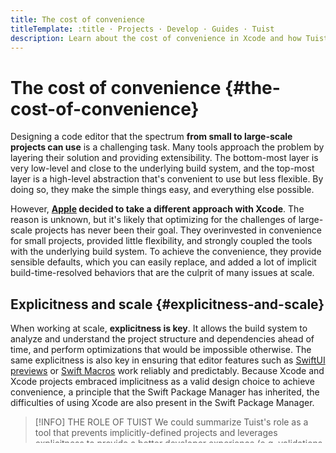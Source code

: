 ```yaml
---
title: The cost of convenience
titleTemplate: :title · Projects · Develop · Guides · Tuist
description: Learn about the cost of convenience in Xcode and how Tuist helps you prevent the issues that come with it.
---
```


# The cost of convenience {#the-cost-of-convenience}

Designing a code editor that the spectrum **from small to large-scale projects can use** is a challenging task.
Many tools approach the problem by layering their solution and providing extensibility. The bottom-most layer is very low-level and close to the underlying build system, and the top-most layer is a high-level abstraction that's convenient to use but less flexible.
By doing so, they make the simple things easy, and everything else possible.

However,
**[Apple](https://www.apple.com) decided to take a different approach with Xcode**.
The reason is unknown, but it's likely that optimizing for the challenges of large-scale projects has never been their goal.
They overinvested in convenience for small projects,
provided little flexibility,
and strongly coupled the tools with the underlying build system.
To achieve the convenience, they provide sensible defaults, which you can easily replace,
and added a lot of implicit build-time-resolved behaviors that are the culprit of many issues at scale.

## Explicitness and scale {#explicitness-and-scale}

When working at scale, **explicitness is key**.
It allows the build system to analyze and understand the project structure and dependencies ahead of time,
and perform optimizations that would be impossible otherwise.
The same explicitness is also key in ensuring that editor features such as [SwiftUI previews](https://developer.apple.com/documentation/swiftui/previews-in-xcode) or [Swift Macros](https://docs.swift.org/swift-book/documentation/the-swift-programming-language/macros/) work reliably and predictably.
Because Xcode and Xcode projects embraced implicitness as a valid design choice to achieve convenience,
a principle that the Swift Package Manager has inherited,
the difficulties of using Xcode are also present in the Swift Package Manager.

> [!INFO] THE ROLE OF TUIST
> We could summarize Tuist's role as a tool that prevents implicitly-defined projects and leverages explicitness to provide a better developer experience (e.g. validations, optimizations). Tools like [Bazel](https://bazel.build) take it further by bringing it down to the build system level.

This is an issue that's barely discussed in the community, but it's a significant one.
While working on Tuist,
we've noticed many organizations and developers thinking that the current challenges they face will be addressed by the [Swift Package Manager](https://www.swift.org/documentation/package-manager/),
but what they don't realize is that because it's building on the same principles,
even though it mitigates the so well-known Git conflicts,
they degrade the developer experience in other areas and continue to make the projects non-optimizable.

In the following sections, we'll discuss some real examples of how implicitness affects the developer experience and the project's health. The list is not exhaustive, but it should give you a good idea of the challenges that you might face when working with Xcode projects or Swift Packages.

## Convenience getting in your way {#convenience-getting-in-your-way}

### Shared built products directory {#shared-built-products-directory}

Xcode uses a directory inside the derived data directory for each product.
Inside it, it stores the build artifacts, such as the compiled binaries, the dSYM files, and the logs.
Because all the products of a project go into the same directory,
which is visible by default from other targets to link against,
**you might end up with targets that implicitly depend on each other.**
While this might not be a problem when having just a few targets,
it might manifest as failing builds that are hard to debug when the project grows.

The consequence of this design decision is that many projects acidentally compile with a graph that is not well-defined.

> [!TIP] TUIST DETECTION OF IMPLICIT DEPENDENCIES
> Tuist provides a <LocalizedLink href="/guides/develop/inspect/implicit-dependencies">command</LocalizedLink> to detect implicit dependencies. You can use the command to validate in CI that all your dependencies are explicit.

### Find implicit dependencies in schemes {#find-implicit-dependencies-in-schemes}

Defining and maintaining a dependency graph in Xcode gets harder as the project grows.
It's hard because they are codified in the `.pbxproj` files as build phases and build settings,
there are no tools to visualize and work with the graph,
and the changes in the graph (e.g. adding a new dynamic precompiled framework),
might require configuration changes upstream (e.g. adding a new build phase to copy the framework into the bundle).

Apple decided at some point that instead of evolving the graph model into something more manageable,
it'd make more sense to add an option to resolve implicit dependencies at build time.
This is once again a questionable design choice because you might end up with slower build times or unpredictable builds.
For example, a build might pass locally due to some state in derive data,
which acts as a [singleton](https://en.wikipedia.org/wiki/Singleton_pattern),
but then fail to compile on CI because the state is different.

> [!TIP]
> We recommend disabling this in your project schemes, and use like Tuist that eases the management of the dependency graph.

### SwiftUI Previews and static libraries/frameworks {#swiftui-previews-and-static-librariesframeworks}

Some editor features like SwiftUI Previews or Swift Macros require the compilation of the dependency graph from the file that's being edited. This integration between the editor requires that the build system resolves any implicitness and output the right artifacts that are necessary for those features to work. As you can imagine, **the more implicit the graph is, the more challenging the task is for the build system**, and therefore it's not surprising that many of these features don't work reliably. We often hear from developers that they stopped using SwiftUI previews long time ago because they were too unreliable. Instead, they are using either example apps, or avoiding certaing things, like the usage of static libraries or script build phases, because they cause the feature to break.

### Mergeable libraries {#mergeable-libraries}

Dynamic frameworks, while more flexible and easier to work with, have a negative impact in the launch time of apps. On the other side, static libraries are faster to launch, but impact the compilation time and are a bit harder to work with, specially in complex graph scenarios. _Wouldn't it be great if you could change between one or the other depending on the configuration?_ That's what Apple must have thought when they decided to work on mergeable libraries. But once again, they moved more build-time inference to the build-time. If reasoning about a dependency graph, imagine having to do so when the static or dynamic nature of the target will be resolved at build-time based on some build settings in some targets. Good luck making that work reliably while ensuring features like SwiftUI previews don't break.

**Many users come to Tuist wanting to use mergeable libraries and our answer is always the same. You don't need to.** You can control the static or dynamic nature of your targets at generation-time leading to a project whose graph is known ahead of compilation. No variables need to be resolved at build-time.

```bash
# The value of TUIST_DYNAMIC can be read from the project {#the-value-of-tuist_dynamic-can-be-read-from-the-project}
# to set the product as static or dynamic based on the value. {#to-set-the-product-as-static-or-dynamic-based-on-the-value}
TUIST_DYNAMIC=1 tuist generate
```

## Explicit, explicit, and explicit {#explicit-explicit-and-explicit}

If there's an important non-written principle that we recommend every developer or organization that wants their development with Xcode to scale, is that they should embrace explicitness. And if explicitness is hard to manage with raw Xcode projects, they should consider something else, either [Tuist](https://tuist.io) or [Bazel](https://bazel.build). **Only then reliability, predicability, and optimizations will be possible.**

## Future {#future}

Whether Apple will do something to prevent all the above issues is unknown.
Their continuous decisions embedded into Xcode and the Swift Package Manager don't suggest that they will.
Once you allow implicit configuration as a valid state,
**it's hard to move from there without introducing breaking changes.**
Going back to first principles and rethinking the design of the tools might lead to breaking many Xcode projects that accidentally compiled for years. Imagine the community uproar if that happened.

Apple finds itself in a bit of a chicken-and-egg problem.
Convenience is what helps developers get started quickly and build more apps for their ecosystem.
But their decisions to make the experience convenience at that scale,
is making it hard for them to ensure some of the Xcode features work reliably.

Because the future is unknown,
we try to **be as close as possible to the industry standards and Xcode projects**.
We prevent the above issues,
and leverage the knowledge that we have to provide a better developer experience.
Ideally we wouldn't have to resort to project generation for that,
but the lack of extensibility of Xcode and the Swift Package Manager make it the only viable option.
And it's also a safe option because they'll have to break the Xcode projects to break Tuist projects.

Ideally, **the build system was more extensible**,
but wouldn't it be a bad idea to have plugins/extensions that contract with a world of implicitness?
It doesn't seem like a good idea.
So it seems like we'll need external tools like Tuist or [Bazel](https://bazel.build) to provide a better developer experience.
Or maybe Apple will surprise us all and make Xcode more extensible and explicit...

Until that happens, you have to choose whether you want to embrace the convencience of Xcode and take on the debt that comes with it, or trust us on this journey to provide a better developer experience.
We won't disappoint you.
